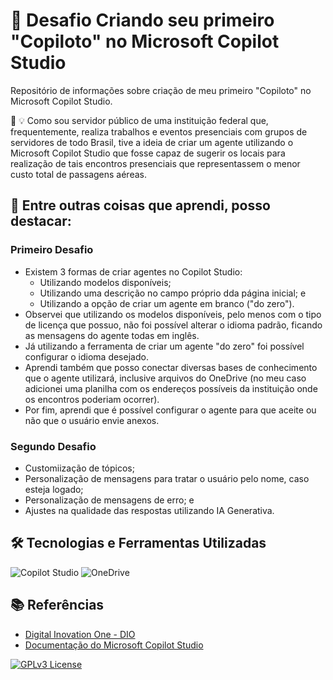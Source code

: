 # 🚀 Desafio Criando seu primeiro "Copiloto" no Microsoft Copilot Studio

Repositório de informações sobre criação de meu primeiro "Copiloto" no Microsoft Copilot Studio.

💬 💡 Como sou servidor público de uma instituição federal que, frequentemente, realiza trabalhos e eventos presenciais com grupos de servidores de todo Brasil, tive a ideia de criar um agente utilizando o Microsoft Copilot Studio que fosse capaz de sugerir os locais para realização de tais encontros presenciais que representassem o menor custo total de passagens aéreas.

## 📖 Entre outras coisas que aprendi, posso destacar:
### Primeiro Desafio
- Existem 3 formas de criar agentes no Copilot Studio:
  - Utilizando modelos disponíveis;
  - Utilizando uma descrição no campo próprio dda página inicial; e
  - Utilizando a opção de criar um agente em branco ("do zero").
- Observei que utilizando os modelos disponíveis, pelo menos com o tipo de licença que possuo, não foi possível alterar o idioma padrão, ficando as mensagens do agente todas em inglês.
- Já utilizando a ferramenta de criar um agente "do zero" foi possível configurar o idioma desejado.
- Aprendi também que posso conectar diversas bases de conhecimento que o agente utilizará, inclusive arquivos do OneDrive (no meu caso adicionei uma planilha com os endereços possíveis da instituição onde os encontros poderiam ocorrer).
- Por fim, aprendi que é possível configurar o agente para que aceite ou não que o usuário envie anexos.
### Segundo Desafio
- Customiização de tópicos;
- Personalização de mensagens para tratar o usuário pelo nome, caso esteja logado;
- Personalização de mensagens de erro; e
- Ajustes na qualidade das respostas utilizando IA Generativa.

## 🛠️ Tecnologias e Ferramentas Utilizadas

![Copilot Studio](https://img.shields.io/badge/Copilot/Studio-blue?style=for-the-badge&logo=copilot&logoColor=yellow)
![OneDrive](https://img.shields.io/badge/OneDrive-blue?style=for-the-badge&logo=onedrive&logoColor=yellow)

## 📚 Referências

- [Digital Inovation One - DIO](https://web.dio.me/)
- [Documentação do Microsoft Copilot Studio](https://learn.microsoft.com/pt-br/microsoft-copilot-studio/)


[![GPLv3 License](https://img.shields.io/badge/License-GPL%20v3-yellow.svg)](https://opensource.org/licenses/)
